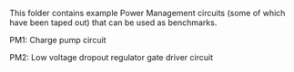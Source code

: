 This folder contains example Power Management circuits (some of which have been taped out) that can be used as benchmarks.

PM1: Charge pump circuit

PM2: Low voltage dropout regulator gate driver circuit